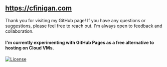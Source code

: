 ## https://cfinigan.com

Thank you for visiting my GitHub page! If you have any questions or suggestions, please feel free to reach out. I'm always open to feedback and collaboration.

#### I'm currently experimenting with GitHub Pages as a free alternative to hosting on Cloud VMs.

[![License](https://img.shields.io/badge/License-Apache_2.0-blue.svg)](https://github.com/CalebFIN/CalebFIN.github.io/blob/main/LICENSE)

